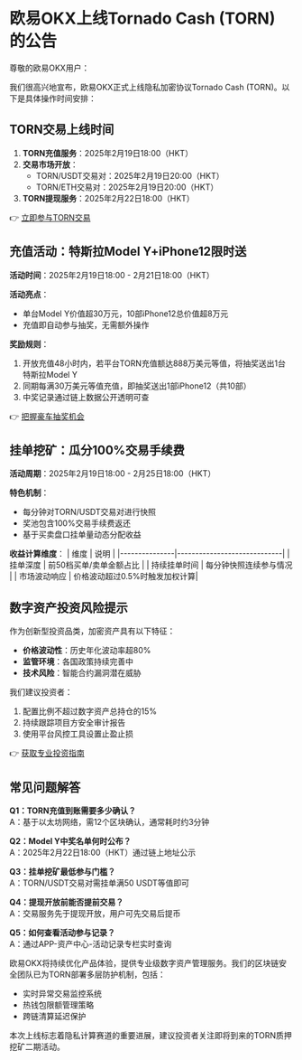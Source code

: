 # 欧易OKX上线Tornado Cash (TORN) 的公告

尊敬的欧易OKX用户：

我们很高兴地宣布，欧易OKX正式上线隐私加密协议Tornado Cash (TORN)。以下是具体操作时间安排：

## TORN交易上线时间
1. **TORN充值服务**：2025年2月19日18:00（HKT）  
2. **交易市场开放**：
   - TORN/USDT交易对：2025年2月19日20:00（HKT）
   - TORN/ETH交易对：2025年2月19日20:00（HKT）
3. **TORN提现服务**：2025年2月22日18:00（HKT）

👉 [立即参与TORN交易](https://bit.ly/okx_welcome)

## 充值活动：特斯拉Model Y+iPhone12限时送
**活动时间**：2025年2月19日18:00 - 2月21日18:00（HKT）

**活动亮点**：
- 单台Model Y价值超30万元，10部iPhone12总价值超8万元
- 充值即自动参与抽奖，无需额外操作

**奖励规则**：
1. 开放充值48小时内，若平台TORN充值额达888万美元等值，将抽奖送出1台特斯拉Model Y
2. 同期每满30万美元等值充值，即抽奖送出1部iPhone12（共10部）
3. 中奖记录通过链上数据公开透明可查

👉 [把握豪车抽奖机会](https://bit.ly/okx_welcome)

## 挂单挖矿：瓜分100%交易手续费
**活动周期**：2025年2月19日18:00 - 2月25日18:00（HKT）

**特色机制**：
- 每分钟对TORN/USDT交易对进行快照
- 奖池包含100%交易手续费返还
- 基于买卖盘口挂单量动态分配收益

**收益计算维度**：
| 维度          | 说明                          |
|---------------|-----------------------------|
| 挂单深度      | 前50档买单/卖单金额占比       |
| 持续挂单时间  | 每分钟快照连续参与情况        |
| 市场波动响应  | 价格波动超过0.5%时触发加权计算|

## 数字资产投资风险提示
作为创新型投资品类，加密资产具有以下特征：
- **价格波动性**：历史年化波动率超80%
- **监管环境**：各国政策持续完善中
- **技术风险**：智能合约漏洞潜在威胁

我们建议投资者：
1. 配置比例不超过数字资产总持仓的15%
2. 持续跟踪项目方安全审计报告
3. 使用平台风控工具设置止盈止损

👉 [获取专业投资指南](https://bit.ly/okx_welcome)

## 常见问题解答
**Q1：TORN充值到账需要多少确认？**  
A：基于以太坊网络，需12个区块确认，通常耗时约3分钟

**Q2：Model Y中奖名单何时公布？**  
A：2025年2月22日18:00（HKT）通过链上地址公示

**Q3：挂单挖矿最低参与门槛？**  
A：TORN/USDT交易对需挂单满50 USDT等值即可

**Q4：提现开放前能否提前交易？**  
A：交易服务先于提现开放，用户可先交易后提币

**Q5：如何查看活动参与记录？**  
A：通过APP-资产中心-活动记录专栏实时查询

欧易OKX将持续优化产品体验，提供专业级数字资产管理服务。我们的区块链安全团队已为TORN部署多层防护机制，包括：
- 实时异常交易监控系统
- 热钱包限额管理策略
- 跨链清算延迟保护

本次上线标志着隐私计算赛道的重要进展，建议投资者关注即将到来的TORN质押挖矿二期活动。